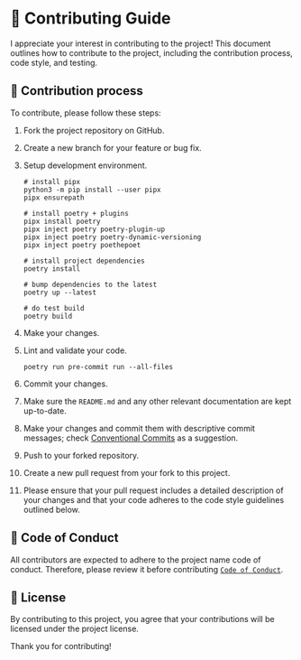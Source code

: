 # 👥 Contributing Guide

I appreciate your interest in contributing to the project! This document outlines how to contribute to the project, including the contribution process, code style, and testing.

## 🔄️ Contribution process

To contribute, please follow these steps:

1. Fork the project repository on GitHub.
1. Create a new branch for your feature or bug fix.
1. Setup development environment.

    ```shell
    # install pipx
    python3 -m pip install --user pipx
    pipx ensurepath

    # install poetry + plugins
    pipx install poetry
    pipx inject poetry poetry-plugin-up
    pipx inject poetry poetry-dynamic-versioning
    pipx inject poetry poethepoet

    # install project dependencies
    poetry install

    # bump dependencies to the latest
    poetry up --latest

    # do test build
    poetry build
    ```

1. Make your changes.
1. Lint and validate your code.

    ```shell
    poetry run pre-commit run --all-files
    ```

1. Commit your changes.
1. Make sure the `README.md` and any other relevant documentation are kept up-to-date.
1. Make your changes and commit them with descriptive commit messages; check [Conventional Commits](https://www.conventionalcommits.org) as a suggestion.
1. Push to your forked repository.
1. Create a new pull request from your fork to this project.
1. Please ensure that your pull request includes a detailed description of your changes and that your code adheres to the code style guidelines outlined below.

## 🔰 Code of Conduct

All contributors are expected to adhere to the project name code of conduct. Therefore, please review it before contributing [`Code of Conduct`](./CODE_OF_CONDUCT.md).

## 📄 License

By contributing to this project, you agree that your contributions will be licensed under the project license.

Thank you for contributing!

